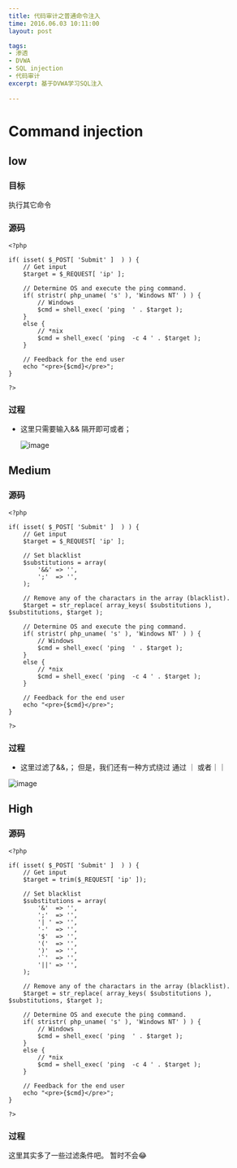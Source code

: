 ```yaml
---
title: 代码审计之普通命令注入
time: 2016.06.03 10:11:00
layout: post

tags:
- 渗透
- DVWA
- SQL injection
- 代码审计
excerpt: 基于DVWA学习SQL注入
    
---
```


# Command injection

## low

### 目标
执行其它命令

### 源码
	<?php 

	if( isset( $_POST[ 'Submit' ]  ) ) { 
    	// Get input 
    	$target = $_REQUEST[ 'ip' ]; 

    	// Determine OS and execute the ping command. 
    	if( stristr( php_uname( 's' ), 'Windows NT' ) ) { 
        	// Windows 
        	$cmd = shell_exec( 'ping  ' . $target ); 
    	} 
    	else { 
        	// *nix 
        	$cmd = shell_exec( 'ping  -c 4 ' . $target ); 
    	} 

    	// Feedback for the end user 
    	echo "<pre>{$cmd}</pre>"; 
	} 

	?> 


### 过程

-  这里只需要输入&& 隔开即可或者；

	![image](http://momomoxiaoxi.com/img/post/DVWA/9.png)


## Medium

### 源码


	<?php 

	if( isset( $_POST[ 'Submit' ]  ) ) { 
    	// Get input 
    	$target = $_REQUEST[ 'ip' ]; 

    	// Set blacklist 
    	$substitutions = array( 
        	'&&' => '', 
        	';'  => '', 
    	); 

    	// Remove any of the charactars in the array (blacklist). 
    	$target = str_replace( array_keys( $substitutions ), $substitutions, $target );

    	// Determine OS and execute the ping command. 
    	if( stristr( php_uname( 's' ), 'Windows NT' ) ) { 
        	// Windows 
        	$cmd = shell_exec( 'ping  ' . $target ); 
    	} 
    	else { 
        	// *nix 
        	$cmd = shell_exec( 'ping  -c 4 ' . $target ); 
    	} 

    	// Feedback for the end user 
    	echo "<pre>{$cmd}</pre>"; 
	} 

	?> 

### 	过程

- 这里过滤了&&，；  但是，我们还有一种方式绕过 通过 ｜ 或者｜｜

![image](momomoxiaoxi.com/img/post/DVWA/10.png)

## High

### 源码


	<?php 

	if( isset( $_POST[ 'Submit' ]  ) ) { 
    	// Get input 
    	$target = trim($_REQUEST[ 'ip' ]); 

    	// Set blacklist 
    	$substitutions = array( 
        	'&'  => '', 
        	';'  => '', 
        	'| ' => '', 
        	'-'  => '', 
        	'$'  => '', 
        	'('  => '', 
        	')'  => '', 
        	'`'  => '', 
        	'||' => '', 
    	); 

    	// Remove any of the charactars in the array (blacklist). 
    	$target = str_replace( array_keys( $substitutions ), 	$substitutions, $target ); 

    	// Determine OS and execute the ping command. 
    	if( stristr( php_uname( 's' ), 'Windows NT' ) ) { 
        	// Windows 
        	$cmd = shell_exec( 'ping  ' . $target ); 
    	} 
    	else { 
        	// *nix 
        	$cmd = shell_exec( 'ping  -c 4 ' . $target ); 
    	} 

    	// Feedback for the end user 
    	echo "<pre>{$cmd}</pre>"; 
	} 

	?> 
	

### 过程

这里其实多了一些过滤条件吧。
暂时不会😂

